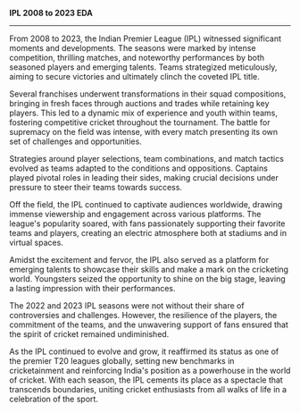 **IPL 2008 to 2023 EDA**
_________________________________________________________________________________________________________________________
From 2008 to 2023, the Indian Premier League (IPL) witnessed significant moments and developments. The seasons were marked by intense competition, thrilling matches, and noteworthy performances by both seasoned players and emerging talents. Teams strategized meticulously, aiming to secure victories and ultimately clinch the coveted IPL title.

Several franchises underwent transformations in their squad compositions, bringing in fresh faces through auctions and trades while retaining key players. This led to a dynamic mix of experience and youth within teams, fostering competitive cricket throughout the tournament. The battle for supremacy on the field was intense, with every match presenting its own set of challenges and opportunities.

Strategies around player selections, team combinations, and match tactics evolved as teams adapted to the conditions and oppositions. Captains played pivotal roles in leading their sides, making crucial decisions under pressure to steer their teams towards success.

Off the field, the IPL continued to captivate audiences worldwide, drawing immense viewership and engagement across various platforms. The league's popularity soared, with fans passionately supporting their favorite teams and players, creating an electric atmosphere both at stadiums and in virtual spaces.

Amidst the excitement and fervor, the IPL also served as a platform for emerging talents to showcase their skills and make a mark on the cricketing world. Youngsters seized the opportunity to shine on the big stage, leaving a lasting impression with their performances.

The 2022 and 2023 IPL seasons were not without their share of controversies and challenges. However, the resilience of the players, the commitment of the teams, and the unwavering support of fans ensured that the spirit of cricket remained undiminished.

As the IPL continued to evolve and grow, it reaffirmed its status as one of the premier T20 leagues globally, setting new benchmarks in cricketainment and reinforcing India's position as a powerhouse in the world of cricket. With each season, the IPL cements its place as a spectacle that transcends boundaries, uniting cricket enthusiasts from all walks of life in a celebration of the sport.

